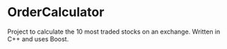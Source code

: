 # OrderCalculator

Project to calculate the 10 most traded stocks on an exchange. Written in C++ and uses Boost.
